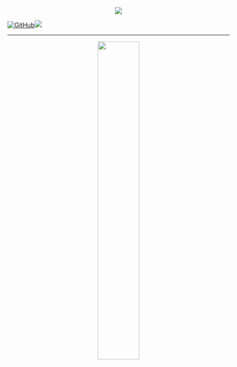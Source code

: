 
<p align="center"><img src="https://giffiles.alphacoders.com/162/162646.gif" /></p>

[![GitHub](https://img.shields.io/badge/--181717?logo=github&logoColor=7E1432)](https://github.com/)![](https://komarev.com/ghpvc/?username=ADRlANO&color=7E1432&style=flat-square)

<hr /> 

<p align="center"><img width="43%" src="https://github-readme-stats.vercel.app/api/top-langs/?username=ADRlANO&layout=compact&theme=radical" /></p>



